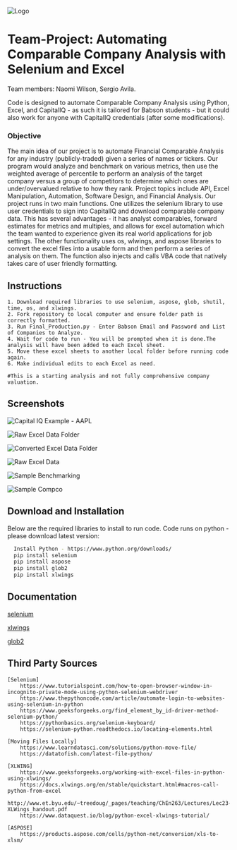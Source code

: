 ![Logo](./images/excel_selenium.png)



# Team-Project: Automating Comparable Company Analysis with Selenium and Excel

Team members: Naomi Wilson, Sergio Avila.

Code is designed to automate Comparable Company Analysis using Python, Excel, and CapitalIQ - as such it is tailored for Babson students - but it could also work for anyone with CapitalIQ credentials (after some modifications). 

### Objective
The main idea of our project is to automate Financial Comparable Analysis for any industry (publicly-traded) given a series of names or tickers. Our program would analyze and benchmark on various metrics, then use the weighted average of percentile to perform an analysis of the target company versus a group of competitors to determine which ones are under/overvalued relative to how they rank. Project topics include API, Excel Manipulation, Automation, Software Design, and Financial Analysis. Our project runs in two main functions. One utilizes the selenium library to use user credentials to sign into CapitalIQ and download comparable company data. This has several advantages - it has analyst comparables, forward estimates for metrics and multiples, and allows for excel automation which the team wanted to experience given its real world applications for job settings. The other functionality uses os, wlwings, and aspose libraries to convert the excel files into a usable form and then perform a series of analysis on them. The function also injects and calls VBA code that natively takes care of user friendly formatting. 


## Instructions

    1. Download required libraries to use selenium, aspose, glob, shutil, time, os, and xlwings.
    2. Fork repository to local computer and ensure folder path is correctly formatted.
    3. Run Final_Production.py - Enter Babson Email and Password and List of Companies to Analyze.
    4. Wait for code to run - You will be prompted when it is done.The analysis will have been added to each Excel sheet.
    5. Move these excel sheets to another local folder before running code again.
    6. Make individual edits to each Excel as need.
   
    #This is a starting analysis and not fully comprehensive company valuation.



## Screenshots

![Capital IQ Example - AAPL](./images/apple_capIQ.png)

![Raw Excel Data Folder](./images/raw_excel.png)

![Converted Excel Data Folder](./images/converted.png)

![Raw Excel Data](./images/sample_excel_data.png)

![Sample Benchmarking](./images/sample_benchmarking.png)

![Sample Compco](./images/sample_compco.png)



## Download and Installation

Below are the required libraries to install to run code. Code runs on python - please download latest version:

```bash
  Install Python - https://www.python.org/downloads/
  pip install selenium
  pip install aspose
  pip install glob2
  pip install xlwings
```

## Documentation

[selenium](https://selenium-python.readthedocs.io/)

[xlwings](https://docs.xlwings.org/en/latest/)

[glob2](https://pypi.org/project/glob2/0.4.1/)


## Third Party Sources

    [Selenium]
        https://www.tutorialspoint.com/how-to-open-browser-window-in-incognito-private-mode-using-python-selenium-webdriver
        https://www.thepythoncode.com/article/automate-login-to-websites-using-selenium-in-python 
        https://www.geeksforgeeks.org/find_element_by_id-driver-method-selenium-python/ 
        https://pythonbasics.org/selenium-keyboard/ 
        https://selenium-python.readthedocs.io/locating-elements.html  
    
    [Moving Files Locally]
        https://www.learndatasci.com/solutions/python-move-file/
        https://datatofish.com/latest-file-python/ 

    [XLWING]
        https://www.geeksforgeeks.org/working-with-excel-files-in-python-using-xlwings/
        https://docs.xlwings.org/en/stable/quickstart.html#macros-call-python-from-excel
        http://www.et.byu.edu/~treedoug/_pages/teaching/ChEn263/Lectures/Lec23-XLWings_handout.pdf
        https://www.dataquest.io/blog/python-excel-xlwings-tutorial/

    [ASPOSE]
        https://products.aspose.com/cells/python-net/conversion/xls-to-xlsm/




